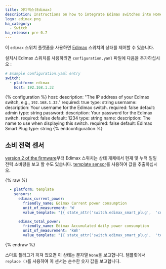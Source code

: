 ```yaml
---
title: 에디맥스(Edimax)
description: Instructions on how to integrate Edimax switches into Home Assistant.
logo: edimax.png
ha_category:
  - Switch
ha_release: pre 0.7
---
```


이 `edimax` 스위치 플랫폼을 사용하면 [Edimax](https://www.edimax.com/edimax/merchandise/merchandise_list/data/edimax/global/home_automation_smart_plug/) 스위치의 상태를 제어할 수 있습니다.

설치시 Edimax 스위치를 사용하려면 `configuration.yaml` 파일에 다음을 추가하십시오 :

```yaml
# Example configuration.yaml entry
switch:
  - platform: edimax
    host: 192.168.1.32
```

{% configuration %}
host:
  description: "The IP address of your Edimax switch, e.g., `192.168.1.32`."
  required: true
  type: string
username:
  description: Your username for the Edimax switch.
  required: false
  default: admin
  type: string
password:
  description: Your password for the Edimax switch.
  required: false
  default: 1234
  type: string
name:
  description: The name to use when displaying this switch.
  required: false
  default: Edimax Smart Plug
  type: string
{% endconfiguration %}

## 소비 전력 센서

[version 2 of the firmware](https://www.edimax.com/edimax/download/download/data/edimax/global/download/)부터 Edimax 스위치는 상태 개체에서 현재 및 누적 일일 전력 소비량을 보고 할 수도 있습니다. [template sensor](/integrations/template)를 사용하여 값을 추출하십시오. 

{% raw %}
```yaml
  - platform: template
    sensors:
      edimax_current_power:
        friendly_name: Edimax Current power consumption
        unit_of_measurement: 'W'
        value_template: "{{ state_attr('switch.edimax_smart_plug',  'current_power_w') | replace('None', 0) }}"

      edimax_total_power:
        friendly_name: Edimax Accumulated daily power consumption
        unit_of_measurement: 'kWh'
        value_template: "{{ state_attr('switch.edimax_smart_plug',  'today_energy_kwh') | replace('None', 0) }}"
```
{% endraw %}

스마트 플러그가 꺼져 있으면 이 상태는 문자열 `None`을 보고합니다. 템플릿에서 `replace ()`를 사용하여 이 센서는 순수한 숫자 값을 보고합니다.